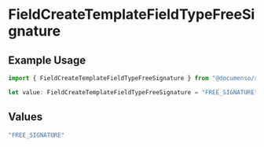 # FieldCreateTemplateFieldTypeFreeSignature

## Example Usage

```typescript
import { FieldCreateTemplateFieldTypeFreeSignature } from "@documenso/sdk-typescript/models/operations";

let value: FieldCreateTemplateFieldTypeFreeSignature = "FREE_SIGNATURE";
```

## Values

```typescript
"FREE_SIGNATURE"
```